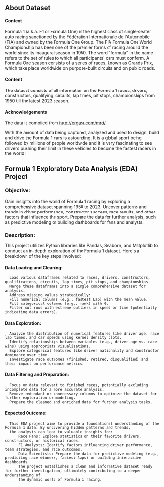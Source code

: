 ## About Dataset ##
#### Context ####
Formula 1 (a.k.a. F1 or Formula One) is the highest class of single-seater auto racing sanctioned by the Fédération Internationale de l'Automobile
(FIA) and owned by the Formula One Group. The FIA Formula One World Championship has been one of the premier forms of racing around the world since 
its inaugural season in 1950. The word "formula" in the name refers to the set of rules to which all participants' cars must conform. A Formula One 
season consists of a series of races, known as Grands Prix, which take place worldwide on purpose-built circuits and on public roads.

#### Content ####
The dataset consists of all information on the Formula 1 races, drivers, constructors, qualifying, circuits, lap times, pit stops, championships from 
1950 till the latest 2023 season.

#### Acknowledgements ####
The data is compiled from http://ergast.com/mrd/

With the amount of data being captured, analyzed and used to design, build and drive the Formula 1 cars is astounding. It is a global sport being 
followed by millions of people worldwide and it is very fascinating to see drivers pushing their limit in these vehicles to become the fastest racers 
in the world!

## Formula 1 Exploratory Data Analysis (EDA) Project ##


### Objective: ###

Gain insights into the world of Formula 1 racing by exploring a comprehensive dataset spanning 1950 to 2023.
Uncover patterns and trends in driver performance, constructor success, race results, and other factors that influence the sport.
Prepare the data for further analysis, such as predictive modeling or building dashboards for fans and analysts.

### Description: ###

This project utilizes Python libraries like Pandas, Seaborn, and Matplotlib to conduct an in-depth exploration of the Formula 1 dataset. 
Here's a breakdown of the key steps involved:

#### Data Loading and Cleaning: ####
      Load various dataframes related to races, drivers, constructors, qualifications, circuits, lap times, pit stops, and championships.
      Merge these dataframes into a single comprehensive dataset for analysis.
      Address missing values strategically:
      Fill numerical columns (e.g., fastest Lap) with the mean value.
      Fill categorical columns (e.g., rank) with 0.
      Filter out rows with extreme outliers in speed or time (potentially indicating data errors).
#### Data Exploration: ####
      Analyze the distribution of numerical features like driver age, race lap times, and car speeds using kernel density plots.
      Identify relationships between variables (e.g., driver age vs. race wins) using appropriate visualizations.
      Explore categorical features like driver nationality and constructor dominance over time.
      Investigate race outcomes (finished, retired, disqualified) and their impact on performance metrics.
#### Data Filtering and Preparation: ####
      Focus on data relevant to finished races, potentially excluding incomplete data for a more accurate analysis.
      Remove redundant or unnecessary columns to optimize the dataset for further exploration or modeling.
      Prepare the cleaned and enriched data for further analysis tasks.
#### Expected Outcome: ####
      This EDA project aims to provide a foundational understanding of the Formula 1 data. By uncovering hidden patterns and trends, 
      the analysis can lead to valuable insights for:
          Race Fans: Explore statistics on their favorite drivers, constructors, or historical races.
          F1 Analysts: Identify factors influencing driver performance, team strategies, and race outcomes.
          Data Scientists: Prepare the data for predictive modeling (e.g., predicting race winners, fastest laps) or building interactive dashboards.
          The project establishes a clean and informative dataset ready for further investigation, ultimately contributing to a deeper understanding of 
          the dynamic world of Formula 1 racing.

